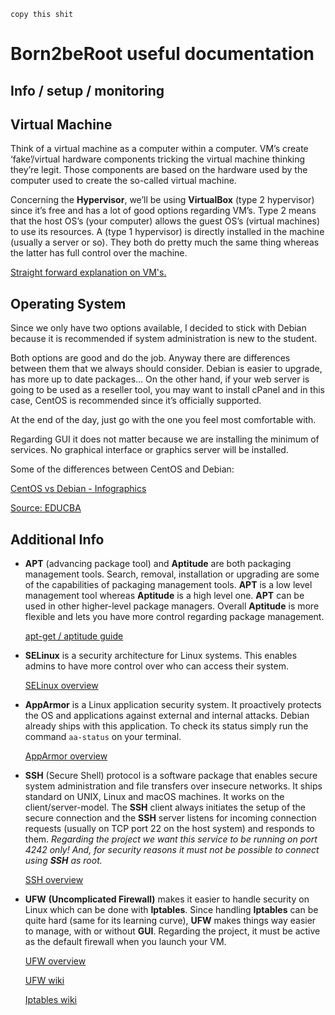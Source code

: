 <!-----

Yay, no errors, warnings, or alerts!

Conversion time: 0.288 seconds.


Using this Markdown file:

1. Paste this output into your source file.
2. See the notes and action items below regarding this conversion run.
3. Check the rendered output (headings, lists, code blocks, tables) for proper
   formatting and use a linkchecker before you publish this page.

Conversion notes:

* Docs to Markdown version 1.0β33
* Fri Dec 02 2022 06:54:31 GMT-0800 (PST)
* Source doc: Born2beRoot Design Doc
----->



``copy this shit``    


# Born2beRoot useful documentation


## Info / setup / monitoring


## Virtual Machine

Think of a virtual machine as a computer within a computer. VM’s create ‘fake’/virtual  hardware components tricking the virtual machine thinking they’re legit. Those components are based on the hardware used by the computer used to create the so-called virtual machine.

Concerning the **Hypervisor**, we’ll be using **VirtualBox** (type 2 hypervisor) since it’s free and has a lot of good options regarding VM’s. Type 2 means that the host OS’s (your computer) allows the guest OS’s (virtual machines) to use its resources. A (type 1 hypervisor) is directly installed in the machine (usually a server or so). They both do pretty much the same thing whereas the latter has full control over the machine.

[Straight forward explanation on VM's.](https://www.youtube.com/watch?v=wX75Z-4MEoM)


## Operating System

Since we only have two options available, I decided to stick with Debian because it is recommended if system administration is new to the student.

Both options are good and do the job. Anyway there are differences between them that we always should consider. Debian is easier to upgrade, has more up to date packages… On the other hand, if your web server is going to be used as a reseller tool, you may want to install cPanel and in this case, CentOS is recommended since it’s officially supported.

At the end of the day, just go with the one you feel most comfortable with.

Regarding GUI it does not matter because we are installing the minimum of services. No graphical interface or graphics server will be installed.

Some of the differences between CentOS and Debian:

[CentOS vs Debian - Infographics](https://cdn.educba.com/academy/wp-content/uploads/2018/09/CentOS-vs-Debian-1.jpg)

[Source: EDUCBA](https://www.educba.com/)


## Additional Info



* **APT** (advancing package tool) and **Aptitude** are both packaging management tools. Search, removal, installation or upgrading are some of the capabilities of packaging management tools. **APT** is a low level management tool whereas **Aptitude** is a high level one. **APT** can be used in other higher-level package managers. Overall **Aptitude** is more flexible and lets you have more control regarding package management.

	[apt-get / aptitude guide](https://www.fosslinux.com/43884/apt-vs-aptitude.htm)



* **SELinux** is a security architecture for Linux systems. This enables admins to have more control over who can access their system.

    [SELinux overview](https://www.redhat.com/en/topics/linux/what-is-selinux#overview)

* **AppArmor** is a Linux application security system. It proactively protects the OS and applications against external and internal attacks. Debian already ships with this application. To check its status simply run the command ``aa-status`` on your terminal.

    [AppArmor overview](https://apparmor.net)


* **SSH** (Secure Shell) protocol is a software package that enables secure system administration and file transfers over insecure networks. It ships standard on UNIX, Linux and macOS machines. It works on the client/server-model. The **SSH** client always initiates the  setup of the secure connection and the **SSH** server listens for incoming connection requests (usually on TCP port 22 on the host system) and responds to them. _Regarding the project we want this service to be running on port 4242 only! And, for security reasons it must not be possible to connect using **SSH** as root._

    [SSH overview](https://www.ssh.com)






* **UFW** **(Uncomplicated Firewall)** makes it easier to handle security on Linux which can be done with **Iptables**. Since handling **Iptables** can be quite hard (same for its learning curve), **UFW** makes things way easier to manage, with or without **GUI**. Regarding the project, it must be active as the default firewall when you launch your VM.

    [UFW overview](https://www.linux.com/training-tutorials/introduction-uncomplicated-firewall-ufw/)


    [UFW wiki](https://en.wikipedia.org/wiki/Uncomplicated_Firewall)


    [Iptables wiki](https://pt.wikipedia.org/wiki/Iptables)
